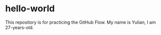# hello-world
This repository is for practicing the GitHub Flow.
My name is Yulian, I am 27-years-old. 
